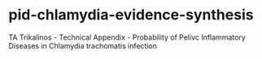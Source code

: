 # pid-chlamydia-evidence-synthesis
TA Trikalinos - Technical Appendix - Probability of Pelivc Inflammatory Diseases in Chlamydia trachomatis infection
